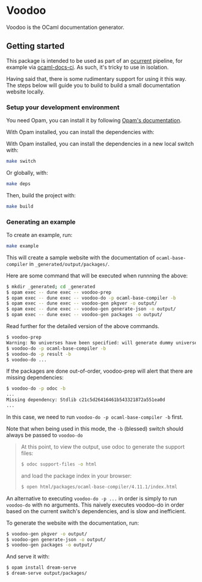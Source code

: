 # Voodoo

Voodoo is the OCaml documentation generator.

## Getting started

This package is intended to be used as part of an
[ocurrent](https://github.com/ocurrent/ocurrent) pipeline, for example
via [ocaml-docs-ci](https://github.com/ocurrent/ocaml-docs-ci). As such,
it's tricky to use in isolation.

Having said that, there is some rudimentary support for using it this way. The steps below will guide you to build to build a small documentation website locally.

### Setup your development environment

You need Opam, you can install it by following [Opam's documentation](https://opam.ocaml.org/doc/Install.html).

With Opam installed, you can install the dependencies with:

With Opam installed, you can install the dependencies in a new local switch with:

```bash
make switch
```

Or globally, with:

```bash
make deps
```

Then, build the project with:

```bash
make build
```

### Generating an example

To create an example, run:

```bash
make example
```

This will create a sample website with the documentation of `ocaml-base-compiler` in `_generated/output/packages/`.

Here are some command that will be executed when runnning the above:

```bash
$ mkdir _generated; cd _generated
$ opam exec -- dune exec -- voodoo-prep
$ opam exec -- dune exec -- voodoo-do -p ocaml-base-compiler -b
$ opam exec -- dune exec -- voodoo-gen pkgver -o output/
$ opam exec -- dune exec -- voodoo-gen generate-json -o output/
$ opam exec -- dune exec -- voodoo-gen packages -o output/
```

Read further for the detailed version of the above commands.

```bash
$ voodoo-prep
Warning: No universes have been specified: will generate dummy universes
$ voodoo-do -p ocaml-base-compiler -b
$ voodoo-do -p result -b
$ voodoo-do ...
```

If the packages are done out-of-order, voodoo-prep will alert that there are
missing dependencies:

```bash
$ voodoo-do -p odoc -b
...
Missing dependency: Stdlib c21c5d26416461b543321872a551ea0d
...
```

In this case, we need to run `voodoo-do -p ocaml-base-compiler -b` first.

Note that when being used in this mode, the `-b` (blessed) switch should
always be passed to `voodoo-do`

> At this point, to view the output, use odoc to generate the support files:
> 
> ```bash
> $ odoc support-files -o html
> ```
> 
> and load the package index in your browser:
> 
> ```bash
> $ open html/packages/ocaml-base-compiler/4.11.1/index.html
> ```

An alternative to executing `voodoo-do -p ...` in order is simply to run
`voodoo-do` with no arguments. This naively executes voodoo-do in order
based on the current switch's dependencies, and is slow and inefficient.

To generate the website with the documentation, run:

```bash
$ voodoo-gen pkgver -o output/
$ voodoo-gen generate-json -o output/
$ voodoo-gen packages -o output/
```

And serve it with:

```bash
$ opam install dream-serve
$ dream-serve output/packages/
```
